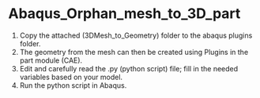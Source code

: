# Abaqus_Orphan_mesh_to_3D_part
1. Copy the attached (3DMesh_to_Geometry) folder to the abaqus plugins folder.
2. The geometry from the mesh can then be created using Plugins in the part module (CAE).
3. Edit and carefully read the .py (python script) file; fill in the needed variables based on your model.
4. Run the python script in Abaqus. 
